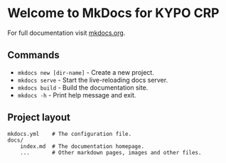 # Welcome to MkDocs for KYPO CRP

For full documentation visit [mkdocs.org](https://www.mkdocs.org).

## Commands

* `mkdocs new [dir-name]` - Create a new project.
* `mkdocs serve` - Start the live-reloading docs server.
* `mkdocs build` - Build the documentation site.
* `mkdocs -h` - Print help message and exit.



## Project layout

    mkdocs.yml    # The configuration file.
    docs/
        index.md  # The documentation homepage.
        ...       # Other markdown pages, images and other files.

